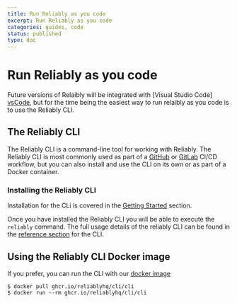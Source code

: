 ```yaml
---
title: Run Reliably as you code
excerpt: Run Reliably as you code
categories: guides, code
status: published
type: doc
---
```

# Run Reliably as you code

Future versions of Relaibly will be integrated with [Visual Studio Code]
[vsCode], but for the time being the easiest way to run relaibly as you code
is to use the Reliably CLI.

[vsCode]: https://code.visualstudio.com/

## The Reliably CLI

The Reliably CLI is a command-line tool for working with Reliably. The Reliably
 CLI is most commonly used as part of a [GitHub][github-get-started] or [GitLab][gitlab-get-started] CI/CD workflow, but you can also install and use the CLI
 on its own or as part of a Docker container.

[github-get-started]: /docs/guides/github-action/
[gitlab-get-started]: /docs/guides/gitlab-pipeline/

### Installing the Reliably CLI

Installation for the CLi is covered in the [Getting Started][cli-install]
section.

Once you have installed the Reliably CLI you will be able to execute the
`reliably` command. The full usage details of the reliably CLI can be found in
the [reference section][cli-reference] for the CLI.

[cli-install]: /docs/getting-started/install/
[cli-reference]: /docs/reference/cli/reliably/

## Using the Reliably CLI Docker image

If you prefer, you can run the CLI with our [docker image](https://github.com/orgs/reliablyhq/packages/container/package/cli%2Fcli)

```
$ docker pull ghcr.io/reliablyhq/cli/cli
$ docker run --rm ghcr.io/reliablyhq/cli/cli
```

